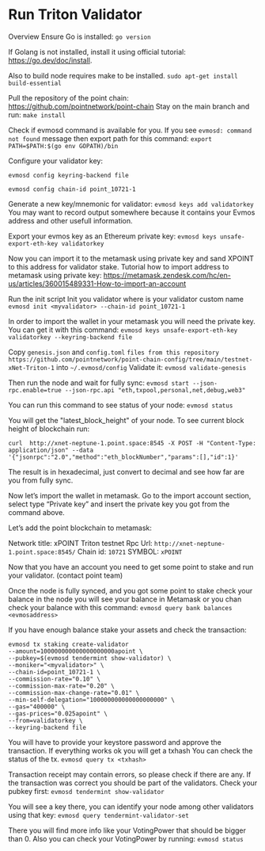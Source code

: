 # Run Triton Validator

Overview
Ensure Go is installed:
```go version```

If Golang is not installed, install it using official tutorial: https://go.dev/doc/install.

Also to build node requires make to be installed.
```sudo apt-get install build-essential```


Pull the repository of the point chain: https://github.com/pointnetwork/point-chain
Stay on the main branch and run: ```make install```


Check if evmosd command is available for you. If you see ```evmosd: command not found```
message then export path for this command: ```export PATH=$PATH:$(go env GOPATH)/bin```


Configure your validator key:

```evmosd config keyring-backend file```

```evmosd config chain-id point_10721-1```

Generate a new key/mnemonic for validator: ```evmosd keys add validatorkey```
You may want to record output somewhere because it contains your Evmos address and other usefull information.

Export your evmos key as an Ethereum private key: ```evmosd keys unsafe-export-eth-key validatorkey```

Now you can import it to the metamask using private key and sand XPOINT to this address for validator stake.
Tutorial how to import address to metamask using private key: https://metamask.zendesk.com/hc/en-us/articles/360015489331-How-to-import-an-account

Run the init script
Init you validator where <myvalidator> is your validator custom name
```evmosd init <myvalidator> --chain-id point_10721-1```

In order to import the wallet in your metamask you will need the private key. You can get it with this command:
```evmosd keys unsafe-export-eth-key validatorkey --keyring-backend file```

Copy ```genesis.json``` and ```config.toml``` ```files from this repository https://github.com/pointnetwork/point-chain-config/tree/main/testnet-xNet-Triton-1```  into ```~/.evmosd/config```
Validate it: ```evmosd validate-genesis```

Then run the node and wait for fully sync:
```evmosd start --json-rpc.enable=true --json-rpc.api "eth,txpool,personal,net,debug,web3"```

You can run this command to see status of your node:
```evmosd status```


You will get the "latest_block_height" of your node.
To see current block height of blockchain run:


```curl  http://xnet-neptune-1.point.space:8545 -X POST -H "Content-Type: application/json" --data '{"jsonrpc":"2.0","method":"eth_blockNumber","params":[],"id":1}'```


The result is in hexadecimal, just convert to decimal and see how far are you from fully sync.


Now let’s import the wallet in metamask. Go to the import account section, select type “Private key” and insert the private key you got from the command above.

Let’s add the point blockchain to metamask:

Network title: xPOINT Triton testnet
Rpc Url: ```http://xnet-neptune-1.point.space:8545/```
Chain id: ```10721```
SYMBOL: ```xPOINT```

Now that you have an account you need to get some point to stake and run your validator. (contact point team)

Once the node is fully synced, and you got some point to stake check your balance in the node you
will see your balance in Metamask or you chan check your balance with this command:
```evmosd query bank balances  <evmosaddress>```


If you have enough balance stake your assets and check the transaction:
```
evmosd tx staking create-validator  
--amount=100000000000000000000apoint \
--pubkey=$(evmosd tendermint show-validator) \
--moniker="<myvalidator>" \
--chain-id=point_10721-1 \
--commission-rate="0.10" \
--commission-max-rate="0.20" \
--commission-max-change-rate="0.01" \
--min-self-delegation="100000000000000000000" \
--gas="400000" \
--gas-prices="0.025apoint" \
--from=validatorkey \
--keyring-backend file
```

You will have to provide your keystore password and approve the transaction.
If everything works ok you will get a txhash
You can check the status of the tx.
```evmosd query tx <txhash>```

Transaction receipt may contain errors, so please check if there are any.
If the transaction was correct you should be part of the validators. Check your pubkey first:
```evmosd tendermint show-validator```


You will see a key there, you can identify your node among other validators using that key:
```evmosd query tendermint-validator-set```


There you will find more info like your VotingPower that should be bigger than 0.
Also you can check your VotingPower by running:
```evmosd status```



